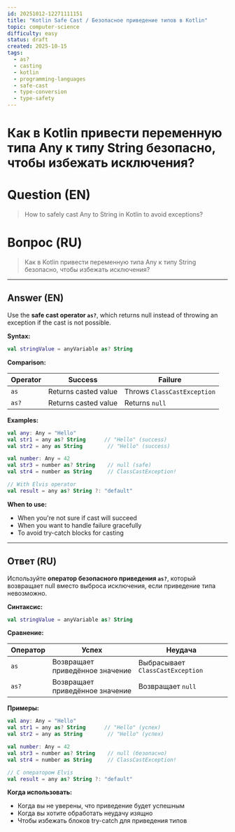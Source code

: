 ```yaml
---
id: 20251012-12271111151
title: "Kotlin Safe Cast / Безопасное приведение типов в Kotlin"
topic: computer-science
difficulty: easy
status: draft
created: 2025-10-15
tags:
  - as?
  - casting
  - kotlin
  - programming-languages
  - safe-cast
  - type-conversion
  - type-safety
---
```

# Как в Kotlin привести переменную типа Any к типу String безопасно, чтобы избежать исключения?

# Question (EN)
> How to safely cast Any to String in Kotlin to avoid exceptions?

# Вопрос (RU)
> Как в Kotlin привести переменную типа Any к типу String безопасно, чтобы избежать исключения?

---

## Answer (EN)

Use the **safe cast operator `as?`**, which returns null instead of throwing an exception if the cast is not possible.

**Syntax:**
```kotlin
val stringValue = anyVariable as? String
```

**Comparison:**

| Operator | Success | Failure |
|----------|---------|---------|
| `as` | Returns casted value | Throws `ClassCastException` |
| `as?` | Returns casted value | Returns `null` |

**Examples:**
```kotlin
val any: Any = "Hello"
val str1 = any as? String      // "Hello" (success)
val str2 = any as String        // "Hello" (success)

val number: Any = 42
val str3 = number as? String    // null (safe)
val str4 = number as String     // ClassCastException!

// With Elvis operator
val result = any as? String ?: "default"
```

**When to use:**
- When you're not sure if cast will succeed
- When you want to handle failure gracefully
- To avoid try-catch blocks for casting

---

## Ответ (RU)

Используйте **оператор безопасного приведения `as?`**, который возвращает null вместо выброса исключения, если приведение типа невозможно.

**Синтаксис:**
```kotlin
val stringValue = anyVariable as? String
```

**Сравнение:**

| Оператор | Успех | Неудача |
|----------|---------|---------|
| `as` | Возвращает приведённое значение | Выбрасывает `ClassCastException` |
| `as?` | Возвращает приведённое значение | Возвращает `null` |

**Примеры:**
```kotlin
val any: Any = "Hello"
val str1 = any as? String      // "Hello" (успех)
val str2 = any as String        // "Hello" (успех)

val number: Any = 42
val str3 = number as? String    // null (безопасно)
val str4 = number as String     // ClassCastException!

// С оператором Elvis
val result = any as? String ?: "default"
```

**Когда использовать:**
- Когда вы не уверены, что приведение будет успешным
- Когда вы хотите обработать неудачу изящно
- Чтобы избежать блоков try-catch для приведения типов


